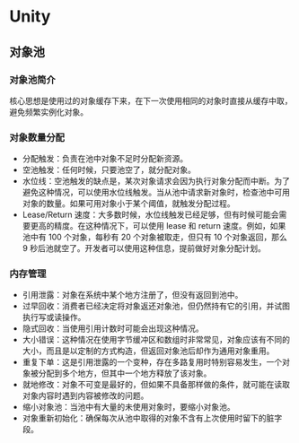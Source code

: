 # Unity

## 对象池

### 对象池简介

核心思想是使用过的对象缓存下来，在下一次使用相同的对象时直接从缓存中取，避免频繁实例化对象。

### 对象数量分配

- 分配触发：负责在池中对象不足时分配新资源。
- 空池触发：任何时候，只要池空了，就分配对象。
- 水位线：空池触发的缺点是，某次对象请求会因为执行对象分配而中断。为了避免这种情况，可以使用水位线触发。当从池中请求新对象时，检查池中可用对象的数量。如果可用对象小于某个阈值，就触发分配过程。
- Lease/Return 速度：大多数时候，水位线触发已经足够，但有时候可能会需要更高的精度。在这种情况下，可以使用 lease 和 return 速度。例如，如果池中有 100 个对象，每秒有 20 个对象被取走，但只有 10 个对象返回，那么 9 秒后池就空了。开发者可以使用这种信息，提前做好对象分配计划。

### 内存管理

- 引用泄露：对象在系统中某个地方注册了，但没有返回到池中。
- 过早回收：消费者已经决定将对象返还对象池，但仍然持有它的引用，并试图执行写或读操作。
- 隐式回收：当使用引用计数时可能会出现这种情况。
- 大小错误：这种情况在使用字节缓冲区和数组时非常常见，对象应该有不同的大小，而且是以定制的方式构造，但返回对象池后却作为通用对象重用。
- 重复下单：这是引用泄露的一个变种，存在多路复用时特别容易发生，一个对象被分配到多个地方，但其中一个地方释放了该对象。
- 就地修改：对象不可变是最好的，但如果不具备那样做的条件，就可能在读取对象内容时遇到内容被修改的问题。
- 缩小对象池：当池中有大量的未使用对象时，要缩小对象池。
- 对象重新初始化：确保每次从池中取得的对象不含有上次使用时留下的脏字段。

